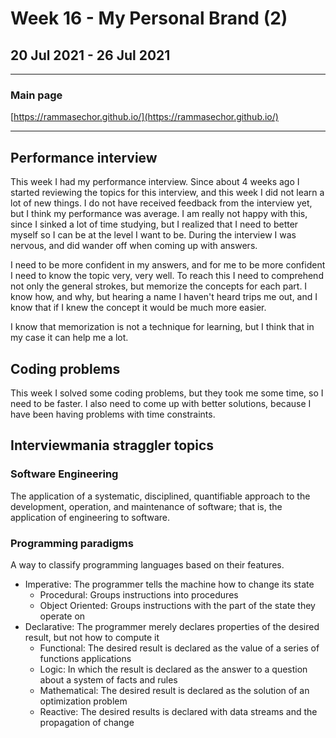 # Week 16 - My Personal Brand (2)

## 20 Jul 2021 - 26 Jul 2021

---

### Main page

[https://rammasechor.github.io/](https://rammasechor.github.io/)

---

## Performance interview

This week I had my performance interview. Since about 4 weeks ago I started reviewing the topics for this interview, and this week I did not learn a lot of new things. I do not have received feedback from the interview yet, but I think my performance was average. I am really not happy with this, since I sinked a lot of time studying, but I realized that I need to better myself so I can be at the level I want to be. During the interview I was nervous, and did wander off when coming up with answers.

I need to be more confident in my answers, and for me to be more confident I need to know the topic very, very well. To reach this I need to comprehend not only the general strokes, but memorize the concepts for each part. I know how, and why, but hearing a name I haven't heard trips me out, and I know that if I knew the concept it would be much more easier.

I know that memorization is not a technique for learning, but I think that in my case it can help me a lot.

## Coding problems

This week I solved some coding problems, but they took me some time, so I need to be faster. I also need to come up with better solutions, because I have been having problems with time constraints.

## Interviewmania  straggler topics

### Software Engineering

The application of a systematic, disciplined, quantifiable approach to the development, operation, and maintenance of software; that is, the application of engineering to software.

### Programming paradigms

A way to classify programming languages based on their features.

- Imperative: The programmer tells the machine how to change its state
  - Procedural: Groups instructions into procedures
  - Object Oriented: Groups instructions with the part of the state they operate on
- Declarative: The programmer merely declares properties of the desired result, but not how to compute it
  - Functional: The desired result is declared as the value of a series of functions applications
  - Logic: In which the result is declared as the answer to a question about a system of facts and rules
  - Mathematical: The desired result is declared as the solution of an optimization problem
  - Reactive: The desired results is declared with data streams and the propagation of change
